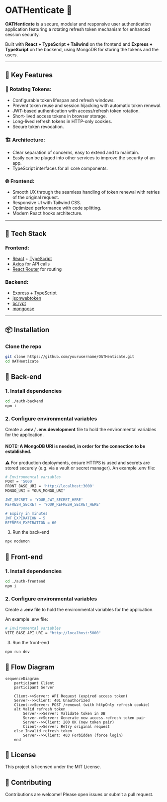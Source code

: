 # OATHenticate 🔐

**OATHenticate** is a secure, modular and responsive user authentication application featuring a rotating refresh token mechanism for enhanced session security. 

Built with **React + TypeScript + Tailwind** on the frontend and **Express + TypeScript** on the backend, using MongoDB for storing the tokens and the users.

---

## 🚀 Key Features

### 🔄 **Rotating Tokens**:
- Configurable token lifespan and refresh windows.
- Prevent token reuse and session hijacking with automatic token renewal.
- JWT-based authentication with access/refresh token rotation.
- Short-lived access tokens in browser storage.
- Long-lived refresh tokens in HTTP-only cookies.
- Secure token revocation.

### 🏗️ **Architecture**:
- Clear separation of concerns, easy to extend and to maintain.
- Easily can be pluged into other services to improve the security of an app.
- TypeScript interfaces for all core components.

### 🌐 **Frontend**:
- Smooth UX through the seamless handling of token renewal with retries of the original request.
- Responsive UI with Tailwind CSS.
- Optimized performance with code splitting.
- Modern React hooks architecture.
---

## 🧰 Tech Stack

### Frontend:
- [React](https://reactjs.org/) + [TypeScript](https://www.typescriptlang.org/)
- [Axios](https://axios-http.com/) for API calls
- [React Router](https://reactrouter.com/) for routing

### Backend:
- [Express](https://expressjs.com/) + [TypeScript](https://www.typescriptlang.org/)
- [jsonwebtoken](https://github.com/auth0/node-jsonwebtoken)
- [bcrypt](https://github.com/kelektiv/node.bcrypt.js)
- [mongoose](https://mongoosejs.com)

---

## 📦 Installation

### Clone the repo
```bash
git clone https://github.com/yourusername/OATHenticate.git
cd OATHenticate
```

## 🔐 Back-end
### 1. Install dependencies
```bash
cd ./auth-backend
npm i
```

### 2. Configure environmental variables 
Create a **.env** / **.env.development** file to hold the environmental variables for the application.

#### **NOTE**: A MongoDB URI is needed, in order for the connection to be established.

⚠️ For production deployments, ensure HTTPS is used and secrets are stored securely (e.g. via a vault or secret manager).
An example .env file:

```bash
# Environmental variables
PORT = '5000'
FRONT_BASE_URI = 'http://localhost:3000'
MONGO_URI = YOUR_MONGO_URI"

JWT_SECRET = 'YOUR_JWT_SECRET_HERE'
REFRESH_SECRET = 'YOUR_REFRESH_SECRET_HERE'

# Expiry in minutes
JWT_EXPIRATION = 5
REFRESH_EXPIRATION = 60
```

3. Run the back-end
```bash
npx nodemon
```

## 🔑 Front-end

### 1. Install dependencies
```bash
cd ./auth-frontend
npm i
```

### 2. Configure environmental variables 
Create a **.env** file to hold the environmental variables for the application.

An example .env file:

```bash
# Environmental variables
VITE_BASE_API_URI = "http://localhost:5000"
```

3. Run the front-end
```bash
npm run dev
```

## 🔄 Flow Diagram
```mermaid
sequenceDiagram
    participant Client
    participant Server

    Client->>Server: API Request (expired access token)
    Server-->>Client: 401 Unauthorized
    Client->>Server: POST /renewal (with httpOnly refresh cookie)
    alt Valid refresh token
        Server->>Server: Validate token in DB
        Server->>Server: Generate new access-refresh token pair
        Server-->>Client: 200 OK (new token pair)
        Client->>Server: Retry original request
    else Invalid refresh token
        Server-->>Client: 403 Forbidden (force login)
    end
```

## 🧾 License

This project is licensed under the MIT License.

## 🤝 Contributing

Contributions are welcome! Please open issues or submit a pull request.
